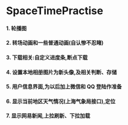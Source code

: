 # SpaceTimePractise
#### 1. 轮播图
#### 2. 转场动画和一些普通动画(自认惨不忍睹)
#### 3. 下载相关:自定义进度条,断点下载
#### 4. 设置本地相册图片为新头像,及相关判断、存储
#### 5. 用户信息界面,为以后加上微信和 QQ 登陆作准备
#### 6. 显示当前地区天气情况(上海气象局接口),定位
#### 7. 显示网易新闻,上拉刷新、下拉加载